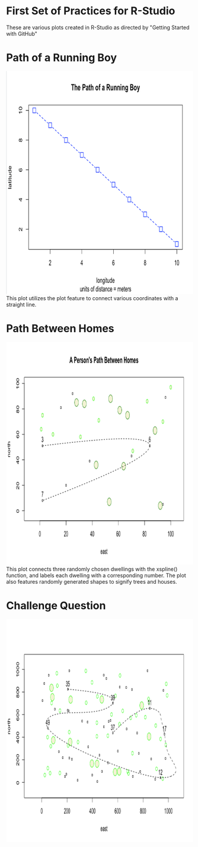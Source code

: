 # First Set of Practices for R-Studio

These are various plots created in R-Studio as directed by "Getting Started with GitHub"

# Path of a Running Boy
<img src="R_Practice_1.png" width="600" height="600" />
This plot utilizes the plot feature to connect various coordinates with a straight line. 

# Path Between Homes
<img src="Path_Between_Homes0.png" width="600" height="600" />
This plot connects three randomly chosen dwellings with the xspline() function, and labels each dwelling with a corresponding number. The plot also features randomly generated shapes to signify trees and houses. 

# Challenge Question
<img src="Path_Between_Homes1.png" width="600" height="600" />


